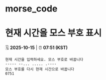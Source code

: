 # morse_code
# 현재 시간을 모스 부호 표시
<!-- MORSE_TIME_START -->
🗓️ **2025-10-15** | ⏰ **07:51 (KST)**

```
현재 시간을 입력하세요. 모스 부호로 바꿉니다
----- --... ..... .----
모스 부호를 다시 현재 시간으로 바꿉니다
0751
```
<!-- MORSE_TIME_END -->
